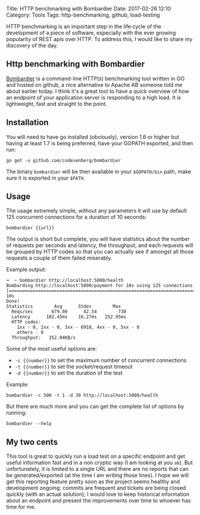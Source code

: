 Title: HTTP benchmarking with Bombardier
Date: 2017-02-26 12:10
Category: Tools
Tags: http-benchmarking, github, load-testing

HTTP benchmarking is an important step in the life cycle of the development of a piece of software, especially with the ever growing popularity of REST apis over HTTP. To address this, I would like to share my discovery of the day.

## Http benchmarking with Bombardier

[Bombardier](https://github.com/codesenberg/bombardier) is a command-line HTTP(s) benchmarking tool written in GO and hosted on github, a nice alternative to Apache AB someone told me about earlier today. I think it's a great tool to have a quick overview of how an endpoint of your application server is responding to a high load. It is lightweight, fast and straight to the point.

## Installation

You will need to have go installed (obviously), version 1.6 or higher but having at least 1.7 is being preferred, have your GOPATH exported, and then run:

```
go get -u github.com/codesenberg/bombardier
```

The binary `bombardier` will be then available in your `$GOPATH/bin` path, make sure it is exported in your `$PATH`.

## Usage

The usage extremely simple, without any parameters it will use by default 125 concurrent connections for a duration of 10 seconds:

```
bombardier {{url}}
```

The output is short but complete, you will have statistics about the number of requests per seconds and latency, the throughput, and each requests will be grouped by HTTP codes so that you can actually see if amongst all those requests a couple of them failed miserably.

Example output:

```
➜  ~ bombardier http://localhost:5000/health
Bombarding http://localhost:5000/payment for 10s using 125 connections
[=============================================================================================] 10s
Done!
Statistics        Avg      Stdev        Max
  Reqs/sec       679.00      42.54        730
  Latency      182.45ms    16.27ms   252.95ms
  HTTP codes:
    1xx - 0, 2xx - 0, 3xx - 6918, 4xx - 0, 5xx - 0
    others - 0
  Throughput:   352.04KB/s
```

Some of the most useful options are:

 * `-c {{number}}` to set the maximum number of concurrent connections
 * `-t {{number}}` to set the socket/request timeout
 * `-d {{number}}` to set the duration of the test

Example:

```
bombardier -c 500 -t 1 -d 30 http://localhost:5000/health
```

But there are much more and you can get the complete list of options by running:

```
bombardier --help
```
 
## My two cents

This tool is great to quickly run a load test on a specific endpoint and get useful information fast and in a non cryptic way (I am looking at you `ab`). But unfortunately, it is limited to a single URL and there are no reports that can be generated/exported (at the time I am writing those lines). I hope we will get this reporting feature pretty soon as the project seems healthy and development ongoing: commits are frequent and tickets are being closed quickly (with an actual solution); I would love to keep historical information about an endpoint and present the improvements over time to whoever has time for me.
